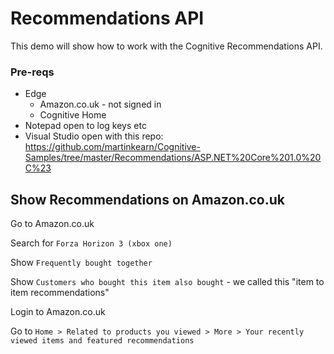 # Recommendations API
This demo will show how to work with the Cognitive Recommendations API.

### Pre-reqs
* Edge
    * Amazon.co.uk - not signed in
    * Cognitive Home
* Notepad open to log keys etc
* Visual Studio open with this repo: https://github.com/martinkearn/Cognitive-Samples/tree/master/Recommendations/ASP.NET%20Core%201.0%20C%23

## Show Recommendations on Amazon.co.uk
Go to Amazon.co.uk

Search for `Forza Horizon 3 (xbox one)`

Show `Frequently bought together`

Show `Customers who bought this item also bought` - we called this "item to item recommendations"

Login to Amazon.co.uk

Go to `Home > Related to products you viewed > More > Your recently viewed items and featured recommendations`
